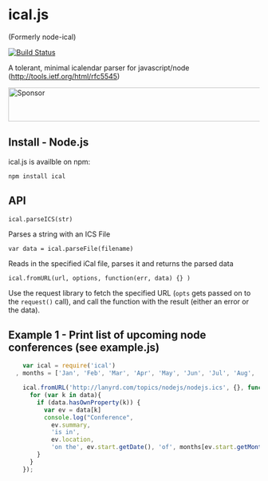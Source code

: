 # ical.js #
(Formerly node-ical)

[![Build Status](https://travis-ci.org/peterbraden/ical.js.png)](https://travis-ci.org/peterbraden/ical.js)

A tolerant, minimal icalendar parser for javascript/node
(http://tools.ietf.org/html/rfc5545)

<a target='_blank' rel='nofollow' href='https://app.codesponsor.io/link/EQ7CNg8Bk6jMVXt4GPMe3bMH/peterbraden/ical.js'>
  <img alt='Sponsor' width='888' height='68' src='https://app.codesponsor.io/embed/EQ7CNg8Bk6jMVXt4GPMe3bMH/peterbraden/ical.js.svg' />
</a>

## Install - Node.js ##

ical.js is availble on npm:

    npm install ical



## API ##

    ical.parseICS(str)

Parses a string with an ICS File

    var data = ical.parseFile(filename)
    
Reads in the specified iCal file, parses it and returns the parsed data

    ical.fromURL(url, options, function(err, data) {} )

Use the request library to fetch the specified URL (```opts``` gets passed on to the ```request()``` call), and call the function with the result (either an error or the data).



## Example 1 - Print list of upcoming node conferences (see example.js)
```javascript
    var ical = require('ical')
  , months = ['Jan', 'Feb', 'Mar', 'Apr', 'May', 'Jun', 'Jul', 'Aug', 'Sep', 'Oct', 'Nov', 'Dec']

    ical.fromURL('http://lanyrd.com/topics/nodejs/nodejs.ics', {}, function(err, data) {
      for (var k in data){
        if (data.hasOwnProperty(k)) {
          var ev = data[k]
          console.log("Conference",
            ev.summary,
            'is in',
            ev.location,
            'on the', ev.start.getDate(), 'of', months[ev.start.getMonth()]);
        }
      }
    });
```
